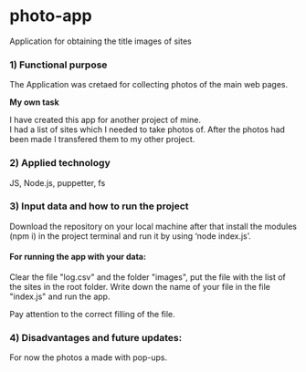 # photo-app
Application for obtaining the title images of sites

### 1) Functional purpose

The Application was cretaed for collecting photos of the main web pages.

**My own task**

I have created this app for another project of mine.<br>
I had a list of sites which I needed to take photos of. After the photos had been made I transfered them to my other project.

### 2) Applied technology

JS, Node.js, puppetter, fs

### 3) Input data and how to run the project

Download the repository on your local machine after that install the modules (npm i) in the project terminal and run it by using ‘node index.js’.

#### For running the app with your data:

Clear the file "log.csv" and the folder "images", put the file with the list of the sites in the root folder. Write down the name of your file in the file "index.js" and run the app. <br>

Pay attention to the correct filling of the file.

### 4) Disadvantages and future updates:

For now the photos a made with pop-ups.
